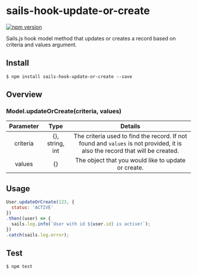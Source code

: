 # sails-hook-update-or-create

[![npm version](https://badge.fury.io/js/sails-hook-update-or-create.svg)](https://badge.fury.io/js/sails-hook-update-or-create)

Sails.js hook model method that updates or creates a record based on criteria and values argument.

## Install 

```
$ npm install sails-hook-update-or-create --save
```
## Overview

### Model.updateOrCreate(criteria, values)

| Parameter                | Type                   | Details                |
| :----------------------: |:----------------------:| :--------------------: |
| criteria                 | {}, string, int        | The criteria used to find the record. If not found and `values` is not provided, it is also the record that will be created.                       |
| values                   | {}                     | The object that you would like to update or create. |

## Usage

```javascript
User.updateOrCreate(123, {
  status: 'ACTIVE'
})
.then((user) => {
  sails.log.info(`User with id ${user.id} is active!`);
})
.catch(sails.log.error);
```

## Test

```
$ npm test
```
